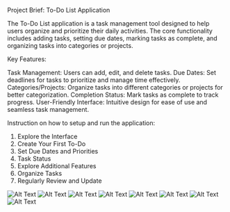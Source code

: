 Project Brief: To-Do List Application

The To-Do List application is a task management tool designed to help users organize and prioritize their daily activities. The core functionality includes adding tasks, setting due dates, marking tasks as complete, and organizing tasks into categories or projects.

Key Features:

Task Management: Users can add, edit, and delete tasks.
Due Dates: Set deadlines for tasks to prioritize and manage time effectively.
Categories/Projects: Organize tasks into different categories or projects for better categorization.
Completion Status: Mark tasks as complete to track progress.
User-Friendly Interface: Intuitive design for ease of use and seamless task management.


Instruction on how to setup and run the application:

1. Explore the Interface
2. Create Your First To-Do
3. Set Due Dates and Priorities
4. Task Status
5. Explore Additional Features
6. Organize Tasks
7. Regularly Review and Update

![Alt Text](https://github.com/Akshitcode/To-Do-List-App/blob/master/WhatsApp%20Image%202024-01-10%20at%2015.41.13_98d8a35a.jpg)
![Alt Text](https://github.com/Akshitcode/To-Do-List-App/blob/master/WhatsApp%20Image%202024-01-10%20at%2015.41.14_14e8d5fb.jpg)
![Alt Text](https://github.com/Akshitcode/To-Do-List-App/blob/master/WhatsApp%20Image%202024-01-10%20at%2015.41.14_3050a76c.jpg)
![Alt Text](https://github.com/Akshitcode/To-Do-List-App/blob/master/WhatsApp%20Image%202024-01-10%20at%2015.41.14_eefb657f.jpg)
![Alt Text](https://github.com/Akshitcode/To-Do-List-App/blob/master/WhatsApp%20Image%202024-01-10%20at%2015.41.15_009cef9a.jpg)
![Alt Text](https://github.com/Akshitcode/To-Do-List-App/blob/master/WhatsApp%20Image%202024-01-10%20at%2015.41.15_976a0c61.jpg)
![Alt Text](https://github.com/Akshitcode/To-Do-List-App/blob/master/WhatsApp%20Image%202024-01-10%20at%2015.41.15_d1469276.jpg)
![Alt Text](https://github.com/Akshitcode/To-Do-List-App/blob/master/WhatsApp%20Image%202024-01-10%20at%2015.41.16_7783c551.jpg)
